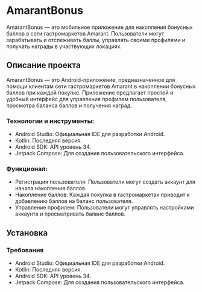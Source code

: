 # AmarantBonus

AmarantBonus — это мобильное приложение для накопления бонусных баллов в сети гастромаркетов Amarant. Пользователи могут зарабатывать и отслеживать баллы, управлять своими профилями и получать награды в участвующих локациях.

## Описание проекта

AmarantBonus — это Android-приложение, предназначенное для помощи клиентам сети гастромаркетов Amarant в накоплении бонусных баллов при каждой покупке. Приложение предлагает простой и удобный интерфейс для управления профилем пользователя, просмотра баланса баллов и получения наград.

### Технологии и инструменты:
- Android Studio: Официальная IDE для разработки Android.
- Kotlin: Последняя версия.
- Android SDK: API уровень 34.
- Jetpack Compose: Для создания пользовательского интерфейса.

### Функционал:
- Регистрация пользователя: Пользователи могут создать аккаунт для начала накопления баллов.
- Накопление баллов: Каждая покупка в гастромаркетах приводит к добавлению баллов на баланс пользователя.
- Управление профилем: Пользователи могут управлять настройками аккаунта и просматривать баланс баллов.

## Установка

### Требования
- Android Studio: Официальная IDE для разработки Android.
- Kotlin: Последняя версия.
- Android SDK: API уровень 34.
- Jetpack Compose: Для создания пользовательского интерфейса.

